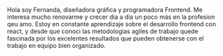 Hola soy Fernanda, diseñadora gráfica y programadora Frontend.
Me interesa mucho renovarme y crecer dia a dia un poco más en la profesion qeu amo.
Estoy en constante aprendizaje sobre el desarrollo frontend con react, y desde que conoci las metodologias agiles de trabajo quede fascinada por los excelentes resultados que pueden obtenerse con el trabajo en equipo bien organizado.




